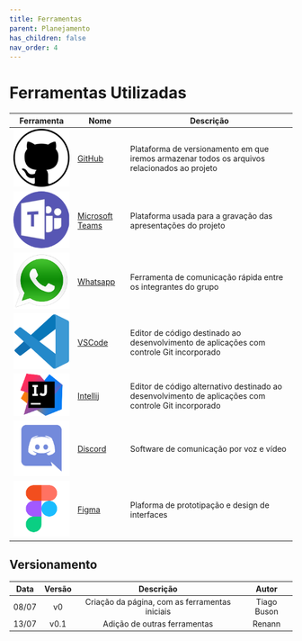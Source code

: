 ```yaml
---
title: Ferramentas
parent: Planejamento
has_children: false
nav_order: 4
---
```


# Ferramentas Utilizadas

| Ferramenta                                           | Nome                                                                                  | Descrição                                                                                            |
|------------------------------------------------------|---------------------------------------------------------------------------------------|------------------------------------------------------------------------------------------------------|
| ![GitHub_logo](../assets/logos/GitHub.png)           | [GitHub](https://github.com)                                                          | Plataforma de versionamento em que iremos armazenar todos os arquivos relacionados ao projeto        |
| ![Teams_logo](../assets/logos/Teams.png)             | [Microsoft Teams](https://www.microsoft.com/pt-br/microsoft-365/microsoft-teams/free) | Plataforma usada para a gravação das apresentações do projeto                                        |
| ![Whatsapp_logo](../assets/logos/logoWhats.png)       | [Whatsapp](https://www.whatsapp.com)                                                  | Ferramenta de comunicação rápida entre os integrantes do grupo                                       |
| ![VSCode_logo](../assets/logos/logoVsCode.png) | [VSCode](https://code.visualstudio.com/)                                              | Editor de código destinado ao desenvolvimento de aplicações com controle Git incorporado             |
| ![Intellij_logo](../assets/logos/logoIntelliJ.png)       | [Intellij](https://www.jetbrains.com/idea/)    | Editor de código alternativo destinado ao desenvolvimento de aplicações com controle Git incorporado |
| ![Discord_logo](../assets/logos/logoDiscord.png)       | [Discord](https://discord.com)   | Software de comunicação por voz e vídeo |
| ![Figma_logo](../assets/logos/logoFigma.png)       | [Figma](https://www.figma.com)    | Plaforma de prototipação e design de interfaces |

## Versionamento

| Data  | Versão |                   Descrição                    |    Autor    |
|:-----:|:------:|:----------------------------------------------:|:-----------:|
| 08/07 |   v0   | Criação da página, com as ferramentas iniciais | Tiago Buson |
| 13/07 |  v0.1  |          Adição de outras ferramentas          |   Renann    |

